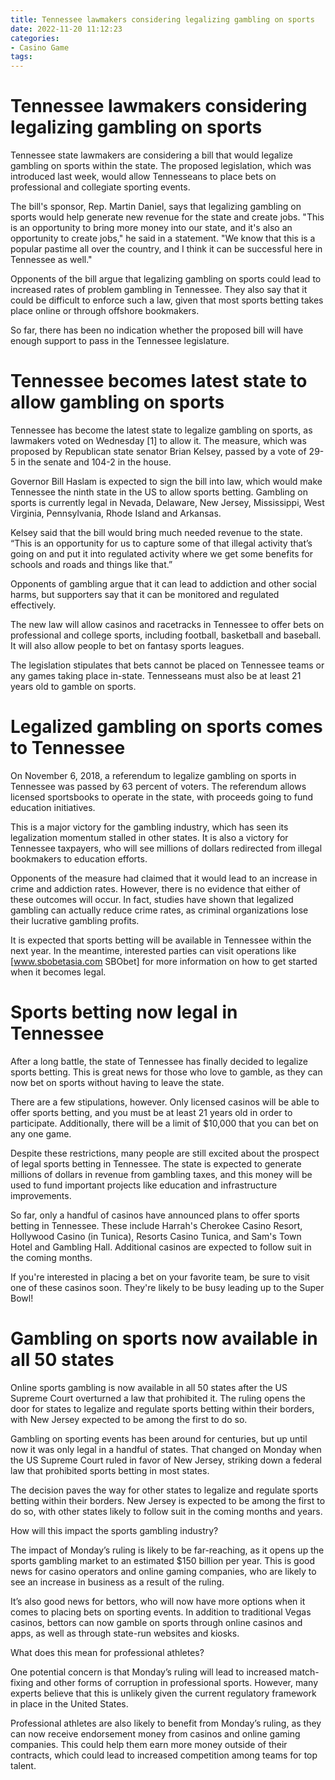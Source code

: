 ```yaml
---
title: Tennessee lawmakers considering legalizing gambling on sports
date: 2022-11-20 11:12:23
categories:
- Casino Game
tags:
---
```



#  Tennessee lawmakers considering legalizing gambling on sports

Tennessee state lawmakers are considering a bill that would legalize gambling on sports within the state. The proposed legislation, which was introduced last week, would allow Tennesseans to place bets on professional and collegiate sporting events.

The bill's sponsor, Rep. Martin Daniel, says that legalizing gambling on sports would help generate new revenue for the state and create jobs. "This is an opportunity to bring more money into our state, and it's also an opportunity to create jobs," he said in a statement. "We know that this is a popular pastime all over the country, and I think it can be successful here in Tennessee as well."

Opponents of the bill argue that legalizing gambling on sports could lead to increased rates of problem gambling in Tennessee. They also say that it could be difficult to enforce such a law, given that most sports betting takes place online or through offshore bookmakers.

So far, there has been no indication whether the proposed bill will have enough support to pass in the Tennessee legislature.

#  Tennessee becomes latest state to allow gambling on sports

Tennessee has become the latest state to legalize gambling on sports, as lawmakers voted on Wednesday [1] to allow it. The measure, which was proposed by Republican state senator Brian Kelsey, passed by a vote of 29-5 in the senate and 104-2 in the house.

Governor Bill Haslam is expected to sign the bill into law, which would make Tennessee the ninth state in the US to allow sports betting. Gambling on sports is currently legal in Nevada, Delaware, New Jersey, Mississippi, West Virginia, Pennsylvania, Rhode Island and Arkansas.

Kelsey said that the bill would bring much needed revenue to the state. “This is an opportunity for us to capture some of that illegal activity that’s going on and put it into regulated activity where we get some benefits for schools and roads and things like that.”

Opponents of gambling argue that it can lead to addiction and other social harms, but supporters say that it can be monitored and regulated effectively.

The new law will allow casinos and racetracks in Tennessee to offer bets on professional and college sports, including football, basketball and baseball. It will also allow people to bet on fantasy sports leagues.

The legislation stipulates that bets cannot be placed on Tennessee teams or any games taking place in-state. Tennesseans must also be at least 21 years old to gamble on sports.

#  Legalized gambling on sports comes to Tennessee

On November 6, 2018, a referendum to legalize gambling on sports in Tennessee was passed by 63 percent of voters. The referendum allows licensed sportsbooks to operate in the state, with proceeds going to fund education initiatives.

This is a major victory for the gambling industry, which has seen its legalization momentum stalled in other states. It is also a victory for Tennessee taxpayers, who will see millions of dollars redirected from illegal bookmakers to education efforts.

Opponents of the measure had claimed that it would lead to an increase in crime and addiction rates. However, there is no evidence that either of these outcomes will occur. In fact, studies have shown that legalized gambling can actually reduce crime rates, as criminal organizations lose their lucrative gambling profits.

It is expected that sports betting will be available in Tennessee within the next year. In the meantime, interested parties can visit operations like [www.sbobetasia.com SBObet] for more information on how to get started when it becomes legal.

#  Sports betting now legal in Tennessee

After a long battle, the state of Tennessee has finally decided to legalize sports betting. This is great news for those who love to gamble, as they can now bet on sports without having to leave the state.

There are a few stipulations, however. Only licensed casinos will be able to offer sports betting, and you must be at least 21 years old in order to participate. Additionally, there will be a limit of $10,000 that you can bet on any one game.

Despite these restrictions, many people are still excited about the prospect of legal sports betting in Tennessee. The state is expected to generate millions of dollars in revenue from gambling taxes, and this money will be used to fund important projects like education and infrastructure improvements.

So far, only a handful of casinos have announced plans to offer sports betting in Tennessee. These include Harrah's Cherokee Casino Resort, Hollywood Casino (in Tunica), Resorts Casino Tunica, and Sam's Town Hotel and Gambling Hall. Additional casinos are expected to follow suit in the coming months.

If you're interested in placing a bet on your favorite team, be sure to visit one of these casinos soon. They're likely to be busy leading up to the Super Bowl!

#  Gambling on sports now available in all 50 states

Online sports gambling is now available in all 50 states after the US Supreme Court overturned a law that prohibited it. The ruling opens the door for states to legalize and regulate sports betting within their borders, with New Jersey expected to be among the first to do so.

Gambling on sporting events has been around for centuries, but up until now it was only legal in a handful of states. That changed on Monday when the US Supreme Court ruled in favor of New Jersey, striking down a federal law that prohibited sports betting in most states.

The decision paves the way for other states to legalize and regulate sports betting within their borders. New Jersey is expected to be among the first to do so, with other states likely to follow suit in the coming months and years.

How will this impact the sports gambling industry?

The impact of Monday’s ruling is likely to be far-reaching, as it opens up the sports gambling market to an estimated $150 billion per year. This is good news for casino operators and online gaming companies, who are likely to see an increase in business as a result of the ruling.

It’s also good news for bettors, who will now have more options when it comes to placing bets on sporting events. In addition to traditional Vegas casinos, bettors can now gamble on sports through online casinos and apps, as well as through state-run websites and kiosks.

What does this mean for professional athletes?

One potential concern is that Monday’s ruling will lead to increased match-fixing and other forms of corruption in professional sports. However, many experts believe that this is unlikely given the current regulatory framework in place in the United States.

Professional athletes are also likely to benefit from Monday’s ruling, as they can now receive endorsement money from casinos and online gaming companies. This could help them earn more money outside of their contracts, which could lead to increased competition among teams for top talent.